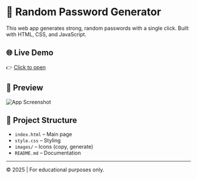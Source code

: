 # 🔐 Random Password Generator

This web app generates strong, random passwords with a single click. Built with HTML, CSS, and JavaScript.

## 🌐 Live Demo

👉 [Click to open](https://abhivardhan8717.github.io/random-password-generator/)

## 📸 Preview

![App Screenshot](images/screenshot.png)

## 📂 Project Structure

- `index.html` – Main page
- `style.css` – Styling
- `images/` – Icons (copy, generate)
- `README.md` – Documentation

---

© 2025 | For educational purposes only.
